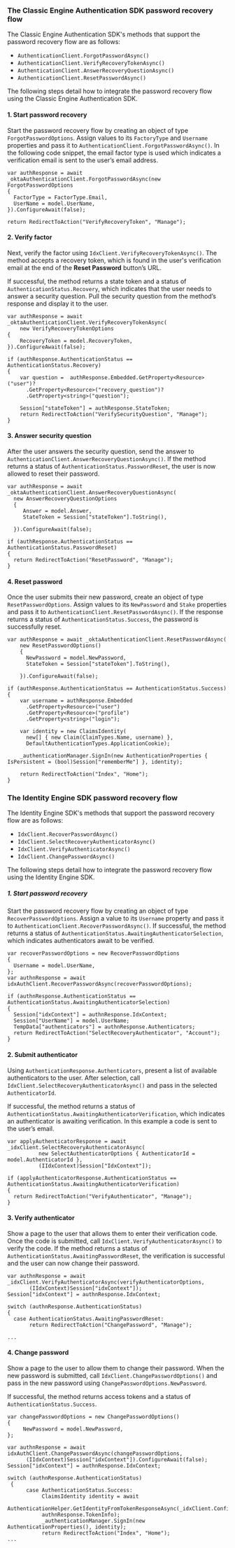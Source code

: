 ### The Classic Engine Authentication SDK password recovery flow

The Classic Engine Authentication SDK's methods that support the password recovery flow are as follows:

* `AuthenticationClient.ForgotPasswordAsync()`
* `AuthenticationClient.VerifyRecoveryTokenAsync()`
* `AuthenticationClient.AnswerRecoveryQuestionAsync()`
* `AuthenticationClient.ResetPasswordAsync()`

The following steps detail how to integrate the password recovery flow using the Classic Engine Authentication SDK.

#### 1. Start password recovery

Start the password recovery flow by creating an object of type `ForgotPasswordOptions`.  Assign values to its `FactoryType` and `Username` properties and pass it to `AuthenticationClient.ForgotPasswordAsync()`. In the following code snippet, the email factor type is used which indicates a verification email is sent to the user’s email address.

```dotnet
var authResponse = await _oktaAuthenticationClient.ForgotPasswordAsync(new ForgotPasswordOptions
{
  FactorType = FactorType.Email,
  UserName = model.UserName,
}).ConfigureAwait(false);

return RedirectToAction("VerifyRecoveryToken", "Manage");

```

#### 2. Verify factor

Next, verify the factor using `IdxClient.VerifyRecoveryTokenAsync()`. The method accepts a recovery token, which is found in the user's verification email at the end of the **Reset Password** button’s URL.

If successful, the method returns a state token and a status of `AuthenticationStatus.Recovery`, which indicates that the user needs to answer a security question. Pull the security question from the method’s response and display it to the user.

```dotnet
var authResponse = await _oktaAuthenticationClient.VerifyRecoveryTokenAsync(
    new VerifyRecoveryTokenOptions
{
    RecoveryToken = model.RecoveryToken,
}).ConfigureAwait(false);

if (authResponse.AuthenticationStatus == AuthenticationStatus.Recovery)
{
    var question =  authResponse.Embedded.GetProperty<Resource>("user")?
      .GetProperty<Resource>("recovery_question")?
      .GetProperty<string>("question");

    Session["stateToken"] = authResponse.StateToken;
    return RedirectToAction("VerifySecurityQuestion", "Manage");
}
```

#### 3. Answer security question

After the user answers the security question, send the answer to `AuthenticationClient.AnswerRecoveryQuestionAsync()`. If the method returns a status of `AuthenticationStatus.PasswordReset`, the user is now allowed to reset their password.

```dotnet
var authResponse = await _oktaAuthenticationClient.AnswerRecoveryQuestionAsync(
  new AnswerRecoveryQuestionOptions
  {
     Answer = model.Answer,
     StateToken = Session["stateToken"].ToString(),

  }).ConfigureAwait(false);

if (authResponse.AuthenticationStatus == AuthenticationStatus.PasswordReset)
{
  return RedirectToAction("ResetPassword", "Manage");
}
```

#### 4. Reset password
Once the user submits their new password, create an object of type `ResetPasswordOptions`. Assign values to its `NewPassword` and `Stake` properties and pass it to `AuthenticationClient.ResetPasswordAsync()`.  If the response returns a status of `AuthenticationStatus.Success`, the password is successfully reset.

```dotnet
var authResponse = await _oktaAuthenticationClient.ResetPasswordAsync(
    new ResetPasswordOptions()
    {
      NewPassword = model.NewPassword,
      StateToken = Session["stateToken"].ToString(),

    }).ConfigureAwait(false);

if (authResponse.AuthenticationStatus == AuthenticationStatus.Success)
{
    var username = authResponse.Embedded
      .GetProperty<Resource>("user")
      .GetProperty<Resource>("profile")
      .GetProperty<string>("login");

    var identity = new ClaimsIdentity(
      new[] { new Claim(ClaimTypes.Name, username) },
      DefaultAuthenticationTypes.ApplicationCookie);

    _authenticationManager.SignIn(new AuthenticationProperties { IsPersistent = (bool)Session["rememberMe"] }, identity);

    return RedirectToAction("Index", "Home");
}
```

### The Identity Engine SDK password recovery flow

The Identity Engine SDK's methods that support the password recovery flow are as follows:

* `IdxClient.RecoverPasswordAsync()`
* `IdxClient.SelectRecoveryAuthenticatorAsync()`
* `IdxClient.VerifyAuthenticatorAsync()`
* `IdxClient.ChangePasswordAsync()`

The following steps detail how to integrate the password recovery flow using the Identity Engine SDK.

##### 1. Start password recovery
Start the password recovery flow by creating an object of type `RecoverPasswordOptions`.  Assign a value to its `Username` property and pass it to `AuthenticationClient.RecoverPasswordAsync()`. If successful, the method returns a status of `AuthenticationStatus.AwaitingAuthenticatorSelection`, which indicates authenticators await to be verified.

```dotnet
var recoverPasswordOptions = new RecoverPasswordOptions
{
  Username = model.UserName,
};
var authnResponse = await idxAuthClient.RecoverPasswordAsync(recoverPasswordOptions);

if (authnResponse.AuthenticationStatus == AuthenticationStatus.AwaitingAuthenticatorSelection)
{
  Session["idxContext"] = authnResponse.IdxContext;
  Session["UserName"] = model.UserName;
  TempData["authenticators"] = authnResponse.Authenticators;
  return RedirectToAction("SelectRecoveryAuthenticator", "Account");
}
```

#### 2. Submit authenticator

Using `AuthenticationResponse.Authenticators`, present a list of available authenticators to the user. After selection, call `IdxClient.SelectRecoveryAuthenticatorAsync()` and pass in the selected `AuthenticatorId`.

If successful, the method returns a status of `AuthenticationStatus.AwaitingAuthenticatorVerification`, which indicates an authenticator is awaiting verification. In this example a code is sent to the user’s email.

```dotnet
var applyAuthenticatorResponse = await _idxClient.SelectRecoveryAuthenticatorAsync(
          new SelectAuthenticatorOptions { AuthenticatorId = model.AuthenticatorId },
          (IIdxContext)Session["IdxContext"]);

if (applyAuthenticatorResponse.AuthenticationStatus == AuthenticationStatus.AwaitingAuthenticatorVerification)
{
  return RedirectToAction("VerifyAuthenticator", "Manage");
}
```

#### 3. Verify authenticator

Show a page to the user that allows them to enter their verification code. Once the code is submitted, call `IdxClient.VerifyAuthenticatorAsync()` to verify the code. If the method returns a status of `AuthenticationStatus.AwaitingPasswordReset`, the verification is successful and the user can now change their password.

```dotnet
var authnResponse = await _idxClient.VerifyAuthenticatorAsync(verifyAuthenticatorOptions,
       (IIdxContext)Session["idxContext"]);
Session["idxContext"] = authnResponse.IdxContext;

switch (authnResponse.AuthenticationStatus)
{
  case AuthenticationStatus.AwaitingPasswordReset:
       return RedirectToAction("ChangePassword", "Manage");

...
```

#### 4. Change password

Show a page to the user to allow them to change their password.  When the new password is submitted, call `IdxClient.ChangePasswordOptions()` and pass in the new password using `ChangePasswordOptions.NewPassword`.

If successful, the method returns access tokens and a status of `AuthenticationStatus.Success`.

```dotnet
var changePasswordOptions = new ChangePasswordOptions()
{
     NewPassword = model.NewPassword,
};

var authnResponse = await idxAuthClient.ChangePasswordAsync(changePasswordOptions,
      (IIdxContext)Session["idxContext"]).ConfigureAwait(false);
Session["idxContext"] = authnResponse.IdxContext;

switch (authnResponse.AuthenticationStatus)
 {
      case AuthenticationStatus.Success:
           ClaimsIdentity identity = await
           AuthenticationHelper.GetIdentityFromTokenResponseAsync(_idxClient.Configuration,
           authnResponse.TokenInfo);
           _authenticationManager.SignIn(new AuthenticationProperties(), identity);
           return RedirectToAction("Index", "Home");
...
```
